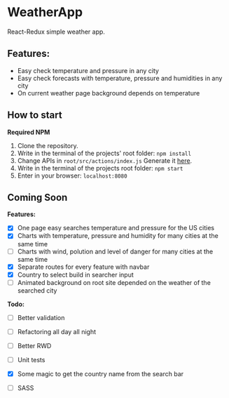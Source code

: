 # WeatherApp

React-Redux simple weather app.


## Features:
- Easy check temperature and pressure in any city
- Easy check forecasts with temperature, pressure and humidities in any city
- On current weather page background depends on temperature

## How to start

**Required NPM**

1. Clone the repository.
2. Write in the terminal of the projects' root folder:
`npm install`
3. Change APIs in 
`root/src/actions/index.js`
Generate it [here](https://openweathermap.org/current).
4. Write in the terminal of the projects root folder:
`npm start`
5. Enter in your browser:
`localhost:8080`

## Coming Soon
**Features:**
- [x] One page easy searches temperature and pressure for the US cities
- [x] Charts with temperature, pressure and humidity for many cities at the same time
- [ ] Charts with wind, polution and level of danger for many cities at the same time
- [x] Separate routes for every feature with navbar
- [x] Country to select build in searcher input
- [ ] Animated background on root site depended on the weather of the searched city   

**Todo:**
- [ ] Better validation
- [ ] Refactoring all day all night
- [ ] Better RWD
- [ ] Unit tests
- [x] Some magic to get the country name from the search bar
- [ ] SASS


